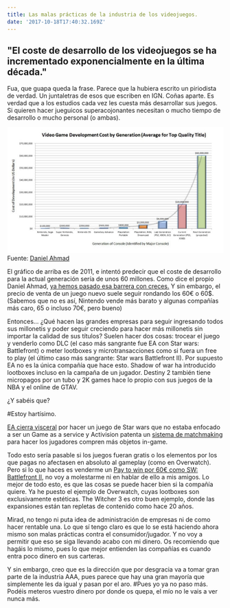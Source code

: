 ```yaml
---
title: Las malas prácticas de la industria de los videojuegos.  
date: '2017-10-18T17:40:32.169Z'
---
```


## "El coste de desarrollo de los videojuegos se ha incrementado exponencialmente en la última década."

Fua, que guapa queda la frase. Parece que la hubiera escrito un piriodista de verdad. Un juntaletras de esos que escriben en IGN.
Coñas aparte. Es verdad que a los estudios cada vez les cuesta más desarrollar sus juegos. Si quieren hacer jueguicos superacojonantes necesitan o mucho tiempo de desarrollo o mucho personal (o ambas).

![Gráfico sobre coste videojuegos por generación](./graph1.jpg)
Fuente: [Daniel Ahmad](https://twitter.com/ZhugeEX/status/917116648804507648)

El gráfico de arriba es de 2011, e intentó predecir que el coste de desarrollo para la actual generación sería de unos 60 millones. Como dice el propio Daniel Ahmad, [ya hemos pasado esa barrera con creces.](https://twitter.com/ZhugeEX/status/917116648804507648)
Y sin embargo, el precio de venta de un juego nuevo suele seguir rondando los 60€ o 60$. (Sabemos que no es así, Nintendo vende más barato y algunas compañías más caro, 65 o incluso 70€, pero bueno)

Entonces… ¿Qué hacen las grandes empresas para seguir ingresando todos sus millonetis y poder seguir creciendo para hacer más millonetis sin importar la calidad de sus títulos?
Suelen hacer dos cosas: trocear el juego y venderlo como DLC (el caso más sangrante fue EA con Star wars: Battlefront) o meter lootboxes y microtransacciones como si fuera un free to play (el último caso más sangrante: Star wars Battlefront II).
Por supuesto EA no es la única compañía que hace esto. Shadow of war ha introducido lootboxes incluso en la campaña de un jugador. Destiny 2 también tiene micropagos por un tubo y 2K games hace lo propio con sus juegos de la NBA y el online de GTAV.

¿Y sabéis que?  

#Estoy hartísimo.

[EA cierra visceral](https://www.polygon.com/2017/10/17/16490960/ea-closing-visceral-games-star-wars-game-delayed) por hacer un juego de Star wars que no estaba enfocado a ser un Game as a service y Activision patenta un [sistema de matchmaking](https://www.ign.com/articles/2017/10/17/activision-files-patent-for-microtransaction-minded-matchmaking-system) para hacer los jugadores compren más objetos in-game.

Todo esto sería pasable si los juegos fueran gratis o los elementos por los que pagas no afectasen en absoluto al gameplay (como en Overwatch). Pero si lo que haces es venderme un [Pay to win por 60€ como SW: Battlefront II](https://www.eurogamer.net/articles/2017-06-30-star-wars-battlefront-2-loot-boxes-spark-pay-to-win-fears), no voy a molestarme ni en hablar de ello a mis amigos.
Lo mejor de todo esto, es que las cosas se puede hacer bien si la compañía quiere. Ya he puesto el ejemplo de Overwatch, cuyas lootboxes son exclusivamente estéticas. The Witcher 3 es otro buen ejemplo, donde las expansiones están tan repletas de contenido como hace 20 años.

Mirad, no tengo ni puta idea de administración de empresas ni de como hacer rentable una. Lo que sí tengo claro es que lo se está haciendo ahora mismo son malas prácticas contra el consumidor/jugador. Y no voy a permitir que eso se siga llevando acabo con mi dinero. Os recomiendo que hagáis lo mismo, pues lo que mejor entienden las compañías es cuando entra poco dinero en sus carteras.

Y sin embargo, creo que es la dirección que por desgracia va a tomar gran parte de la industria AAA, pues parece que hay una gran mayoría que simplemente les da igual y pasan por el aro.
#Pues yo ya no paso más. Podéis meteros vuestro dinero por donde os quepa, el mío no le vais a ver nunca más.